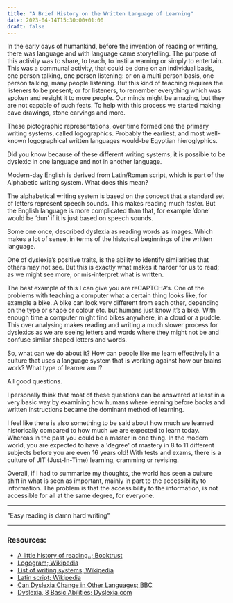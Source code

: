 ```yaml
---
title: "A Brief History on the Written Language of Learning"
date: 2023-04-14T15:30:00+01:00
draft: false
---
```


<!-- Blog Post #4 -->

In the early days of humankind, before the invention of reading or writing, there was language and with language came storytelling. The purpose of this activity was to share, to teach, to instil a warning or simply to entertain. This was a communal activity, that could be done on an individual basis, one person talking, one person listening: or on a multi person basis, one person talking, many people listening. But this kind of teaching requires the listeners to be present; or for listeners, to remember everything which was spoken and resight it to more people. Our minds might be amazing, but they are not capable of such feats. To help with this process we started making cave drawings, stone carvings and more.

These pictographic representations, over time formed one the primary writing systems, called logographics. Probably the earliest, and most well-known logographical written languages would-be Egyptian hieroglyphics.

Did you know because of these different writing systems, it is possible to be dyslexic in one language and not in another language.

Modern-day English is derived from Latin/Roman script, which is part of the Alphabetic writing system. What does this mean? 

The alphabetical writing system is based on the concept that a standard set of letters represent speech sounds. This makes reading much faster. 	But the English language is more complicated than that, for example ‘done’ would be ‘dun’ if it is just based on speech sounds. 

Some one once, described dyslexia as reading words as images. Which makes a lot of sense, in terms of the historical beginnings of the written language. 

One of dyslexia’s positive traits, is the ability to identify similarities that others may not see. But this is exactly what makes it harder for us to read; as we might see more, or mis-interpret what is written. 

The best example of this I can give you are reCAPTCHA’s. One of the problems with teaching a computer what a certain thing looks like, for example a bike. A bike can look very different from each other, depending on the type or shape or colour etc. but humans just know it’s a bike. With enough time a computer might find bikes anywhere, in a cloud or a puddle. This over analysing makes reading and writing a much slower process for dyslexics as we are seeing letters and words where they might not be and confuse similar shaped letters and words.

So, what can we do about it? How can people like me learn effectively in a culture that uses a language system that is working against how our brains work? What type of learner am I? 

All good questions.

I personally think that most of these questions can be answered at least in a very basic way by examining how humans where learning before books and written instructions became the dominant method of learning. 

I feel like there is also something to be said about how much we learned historically compared to how much we are expected to learn today. Whereas in the past you could be a master in one thing. In the modern world, you are expected to have a 'degree' of mastery in 8 to 11 different subjects before you are even 16 years old! With tests and exams, there is a culture of JIT (Just-In-Time) learning, cramming or revising.

Overall, if I had to summarize my thoughts, the world has seen a culture shift in what is seen as important, mainly in part to the accessibility to information. The problem is that the accessibility to the information, is not accessible for all at the same degree, for everyone.

---

"Easy reading is damn hard writing"

---

### Resources:

- [A little history of reading..; Booktrust](https://www.booktrust.org.uk/news-and-features/features/2019/december/a-little-history-of-reading-how-the-first-books-came-to-be/)
- [Logogram; Wikipedia](https://en.wikipedia.org/wiki/Logogram)
- [List of writing systems; Wikipedia](https://en.wikipedia.org/wiki/List_of_writing_systems)
- [Latin script; Wikipedia](https://en.wikipedia.org/wiki/Latin_script)
- [Can Dyslexia Change in Other Languages; BBC](https://www.bbc.com/future/article/20230302-can-dyslexia-change-in-other-languages)
- [Dyslexia, 8 Basic Abilities; Dyslexia.com](https://www.dyslexia.com/about-dyslexia/dyslexic-talents/dyslexia-8-basic-abilities/)
